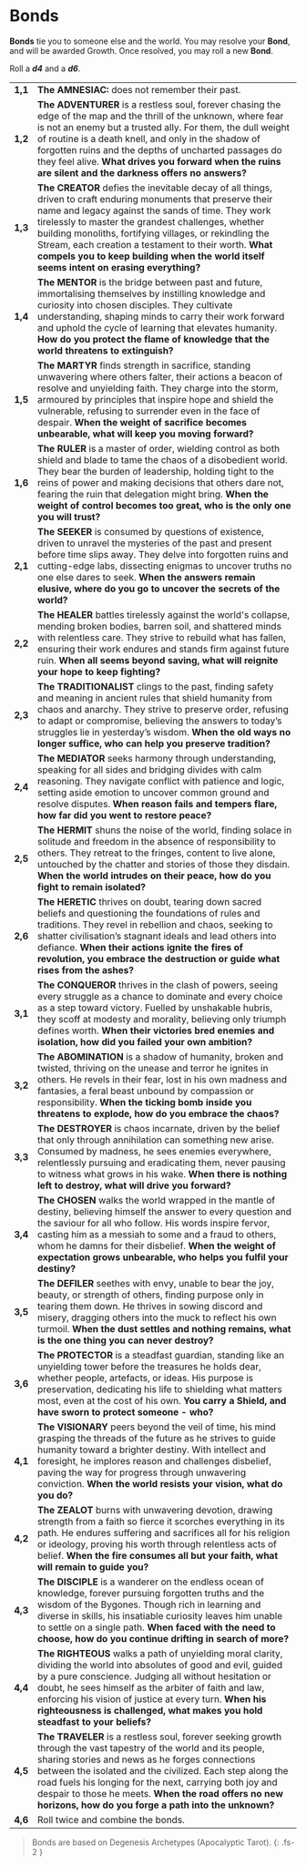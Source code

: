 # Bonds

**Bonds** tie you to someone else and the world.
You may resolve your **Bond**, and will be awarded Growth.
Once resolved, you may roll a new **Bond**.

Roll a ***d4*** and a ***d6***.

|         |                                                                                                                                                                                                                                                                                                                                                                                                                                           |
| ------- | ----------------------------------------------------------------------------------------------------------------------------------------------------------------------------------------------------------------------------------------------------------------------------------------------------------------------------------------------------------------------------------------------------------------------------------------- |
| **1,1** | **The AMNESIAC:** does not remember their past.                                                                                                                                                                                                                                                                                                                                                                                           |
| **1,2** | **The ADVENTURER** is a restless soul, forever chasing the edge of the map and the thrill of the unknown, where fear is not an enemy but a trusted ally. For them, the dull weight of routine is a death knell, and only in the shadow of forgotten ruins and the depths of uncharted passages do they feel alive. **What drives you forward when the ruins are silent and the darkness offers no answers?**                              |
| **1,3** | **The CREATOR** defies the inevitable decay of all things, driven to craft enduring monuments that preserve their name and legacy against the sands of time. They work tirelessly to master the grandest challenges, whether building monoliths, fortifying villages, or rekindling the Stream, each creation a testament to their worth. **What compels you to keep building when the world itself seems intent on erasing everything?** |
| **1,4** | **The MENTOR** is the bridge between past and future, immortalising themselves by instilling knowledge and curiosity into chosen disciples. They cultivate understanding, shaping minds to carry their work forward and uphold the cycle of learning that elevates humanity. **How do you protect the flame of knowledge that the world threatens to extinguish?**                                                                        |
| **1,5** | **The MARTYR** finds strength in sacrifice, standing unwavering where others falter, their actions a beacon of resolve and unyielding faith. They charge into the storm, armoured by principles that inspire hope and shield the vulnerable, refusing to surrender even in the face of despair. **When the weight of sacrifice becomes unbearable, what will keep you moving forward?**                                                   |
| **1,6** | **The RULER** is a master of order, wielding control as both shield and blade to tame the chaos of a disobedient world. They bear the burden of leadership, holding tight to the reins of power and making decisions that others dare not, fearing the ruin that delegation might bring. **When the weight of control becomes too great, who is the only one you will trust?**                                                            |
| **2,1** | **The SEEKER** is consumed by questions of existence, driven to unravel the mysteries of the past and present before time slips away. They delve into forgotten ruins and cutting-edge labs, dissecting enigmas to uncover truths no one else dares to seek. **When the answers remain elusive, where do you go to uncover the secrets of the world?**                                                                                    |
| **2,2** | **The HEALER** battles tirelessly against the world's collapse, mending broken bodies, barren soil, and shattered minds with relentless care. They strive to rebuild what has fallen, ensuring their work endures and stands firm against future ruin. **When all seems beyond saving, what will reignite your hope to keep fighting?**                                                                                                   |
| **2,3** | **The TRADITIONALIST** clings to the past, finding safety and meaning in ancient rules that shield humanity from chaos and anarchy. They strive to preserve order, refusing to adapt or compromise, believing the answers to today’s struggles lie in yesterday’s wisdom. **When the old ways no longer suffice, who can help you preserve tradition?**                                                                                   |
| **2,4** | **The MEDIATOR** seeks harmony through understanding, speaking for all sides and bridging divides with calm reasoning. They navigate conflict with patience and logic, setting aside emotion to uncover common ground and resolve disputes. **When reason fails and tempers flare, how far did you went to restore peace?**                                                                                                               |
| **2,5** | **The HERMIT** shuns the noise of the world, finding solace in solitude and freedom in the absence of responsibility to others. They retreat to the fringes, content to live alone, untouched by the chatter and stories of those they disdain. **When the world intrudes on their peace, how do you fight to remain isolated?**                                                                                                          |
| **2,6** | **The HERETIC** thrives on doubt, tearing down sacred beliefs and questioning the foundations of rules and traditions. They revel in rebellion and chaos, seeking to shatter civilisation’s stagnant ideals and lead others into defiance. **When their actions ignite the fires of revolution, you embrace the destruction or guide what rises from the ashes?**                                                                         |
| **3,1** | **The CONQUEROR** thrives in the clash of powers, seeing every struggle as a chance to dominate and every choice as a step toward victory. Fuelled by unshakable hubris, they scoff at modesty and morality, believing only triumph defines worth. **When their victories bred enemies and isolation, how did you failed your own ambition?**                                                                                             |
| **3,2** | **The ABOMINATION** is a shadow of humanity, broken and twisted, thriving on the unease and terror he ignites in others. He revels in their fear, lost in his own madness and fantasies, a feral beast unbound by compassion or responsibility. **When the ticking bomb inside you threatens to explode, how do you embrace the chaos?**                                                                                                  |
| **3,3** | **The DESTROYER** is chaos incarnate, driven by the belief that only through annihilation can something new arise. Consumed by madness, he sees enemies everywhere, relentlessly pursuing and eradicating them, never pausing to witness what grows in his wake. **When there is nothing left to destroy, what will drive you forward?**                                                                                                  |
| **3,4** | **The CHOSEN** walks the world wrapped in the mantle of destiny, believing himself the answer to every question and the saviour for all who follow. His words inspire fervor, casting him as a messiah to some and a fraud to others, whom he damns for their disbelief. **When the weight of expectation grows unbearable, who helps you fulfil your destiny?**                                                                          |
| **3,5** | **The DEFILER** seethes with envy, unable to bear the joy, beauty, or strength of others, finding purpose only in tearing them down. He thrives in sowing discord and misery, dragging others into the muck to reflect his own turmoil. **When the dust settles and nothing remains, what is the one thing you can never destroy?**                                                                                                       |
| **3,6** | **The PROTECTOR** is a steadfast guardian, standing like an unyielding tower before the treasures he holds dear, whether people, artefacts, or ideas. His purpose is preservation, dedicating his life to shielding what matters most, even at the cost of his own. **You carry a Shield, and have sworn to protect someone - who?**                                                                                                      |
| **4,1** | **The VISIONARY** peers beyond the veil of time, his mind grasping the threads of the future as he strives to guide humanity toward a brighter destiny. With intellect and foresight, he implores reason and challenges disbelief, paving the way for progress through unwavering conviction. **When the world resists your vision, what do you do?**                                                                                     |
| **4,2** | **The ZEALOT** burns with unwavering devotion, drawing strength from a faith so fierce it scorches everything in its path. He endures suffering and sacrifices all for his religion or ideology, proving his worth through relentless acts of belief. **When the fire consumes all but your faith, what will remain to guide you?**                                                                                                       |
| **4,3** | **The DISCIPLE** is a wanderer on the endless ocean of knowledge, forever pursuing forgotten truths and the wisdom of the Bygones. Though rich in learning and diverse in skills, his insatiable curiosity leaves him unable to settle on a single path. **When faced with the need to choose, how do you continue drifting in search of more?**                                                                                          |
| **4,4** | **The RIGHTEOUS** walks a path of unyielding moral clarity, dividing the world into absolutes of good and evil, guided by a pure conscience. Judging all without hesitation or doubt, he sees himself as the arbiter of faith and law, enforcing his vision of justice at every turn. **When his righteousness is challenged, what makes you hold steadfast to your beliefs?**                                                            |
| **4,5** | **The TRAVELER** is a restless soul, forever seeking growth through the vast tapestry of the world and its people, sharing stories and news as he forges connections between the isolated and the civilized. Each step along the road fuels his longing for the next, carrying both joy and despair to those he meets. **When the road offers no new horizons, how do you forge a path into the unknown?**                                |
| **4,6** | Roll twice and combine the bonds.                                                                                                                                                                                                                                                                                                                                                                                                         |

> Bonds are based on Degenesis Archetypes (Apocalyptic Tarot).
{: .fs-2 }
